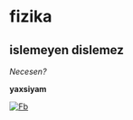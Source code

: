 # fizika

## islemeyen dislemez

*Necesen?*

**yaxsiyam**

[![Fb](https://i.pinimg.com/originals/8c/c7/4b/8cc74bfbefd94a7c24d9d666a51f0623.png)](https://www.facebook.com)
